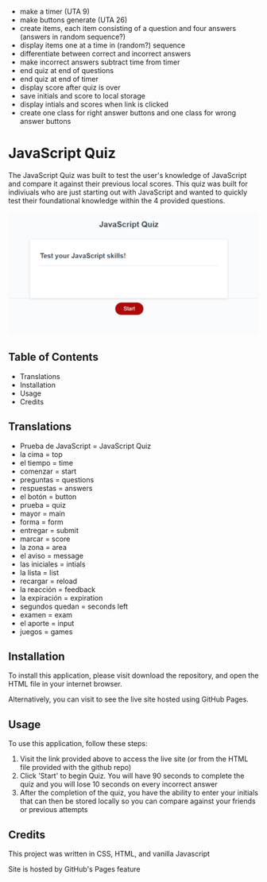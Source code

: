 - make a timer (UTA 9)
- make buttons generate (UTA 26)
- create items, each item consisting of a question and four answers (answers in random sequence?)
- display items one at a time in (random?) sequence
- differentiate between correct and incorrect answers
- make incorrect answers subtract time from timer
- end quiz at end of questions
- end quiz at end of timer
- display score after quiz is over
- save initials and score to local storage
- display intials and scores when link is clicked
- create one class for right answer buttons and one class for wrong answer buttons

# JavaScript Quiz

The JavaScript Quiz was built to test the user's knowledge of JavaScript and compare it against their previous local scores. This quiz was built for indiviuals who are just starting out with JavaScript and wanted to quickly test their foundational knowledge within the 4 provided questions.

[![JavaScript Quiz layout containing 'Start' button](https://github.com/HunterHester/JavaScript-Quiz/raw/main/assets/Images/QuizImage.png)](https://github.com/HunterHester/JavaScript-Quiz/blob/main/assets/Images/QuizImage.png)

## Table of Contents

- Translations
- Installation
- Usage
- Credits

## Translations

- Prueba de JavaScript = JavaScript Quiz
- la cima = top
- el tiempo = time
- comenzar = start
- preguntas = questions
- respuestas = answers
- el botón = button
- prueba = quiz
- mayor = main
- forma = form
- entregar = submit
- marcar = score
- la zona = area
- el aviso = message
- las iniciales = intials
- la lista = list
- recargar = reload
- la reacción = feedback
- la expiración = expiration
- segundos quedan = seconds left
- examen = exam
- el aporte = input
- juegos = games

## Installation

To install this application, please visit download the repository, and open the HTML file in your internet browser.

Alternatively, you can visit to see the live site hosted using GitHub Pages.

## Usage

To use this application, follow these steps:

1. Visit the link provided above to access the live site (or from the HTML file provided with the github repo)
2. Click 'Start' to begin Quiz. You will have 90 seconds to complete the quiz and you will lose 10 seconds on every incorrect answer
3. After the completion of the quiz, you have the ability to enter your initials that can then be stored locally so you can compare against your friends or previous attempts

## Credits

This project was written in CSS, HTML, and vanilla Javascript

Site is hosted by GitHub's Pages feature
